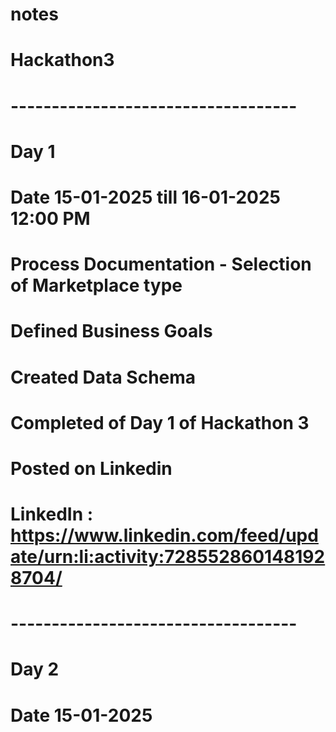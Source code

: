 # notes
# Hackathon3
# -----------------------------------
# Day 1 
# Date 15-01-2025 till 16-01-2025 12:00 PM
# Process Documentation - Selection of Marketplace type
# Defined Business Goals
# Created Data Schema
# Completed of Day 1 of Hackathon 3
# Posted on Linkedin
# LinkedIn : https://www.linkedin.com/feed/update/urn:li:activity:7285528601481928704/
# -----------------------------------
# Day 2 
# Date 15-01-2025 
